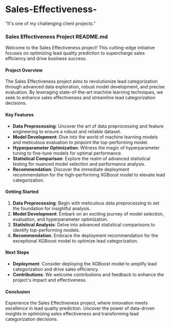 # Sales-Effectiveness-
"It's one of my challenging client projects."

 ### Sales Effectiveness Project README.md

Welcome to the Sales Effectiveness project! This cutting-edge initiative focuses on optimizing lead quality prediction to supercharge sales efficiency and drive business success.

#### Project Overview
The Sales Effectiveness project aims to revolutionize lead categorization through advanced data exploration, robust model development, and precise evaluation. By leveraging state-of-the-art machine learning techniques, we seek to enhance sales effectiveness and streamline lead categorization decisions.

#### Key Features
- **Data Preprocessing**: Uncover the art of data preprocessing and feature engineering to ensure a robust and reliable dataset.
- **Model Development**: Dive into the world of machine learning models and meticulous evaluation to pinpoint the top-performing model.
- **Hyperparameter Optimization**: Witness the magic of hyperparameter tuning to fine-tune models for optimal performance.
- **Statistical Comparison**: Explore the realm of advanced statistical testing for nuanced model selection and performance analysis.
- **Recommendation**: Discover the immediate deployment recommendation for the high-performing XGBoost model to elevate lead categorization.

#### Getting Started
1. **Data Preprocessing**: Begin with meticulous data preprocessing to set the foundation for insightful analysis.
2. **Model Development**: Embark on an exciting journey of model selection, evaluation, and hyperparameter optimization.
3. **Statistical Analysis**: Delve into advanced statistical comparisons to identify top-performing models.
4. **Recommendation**: Embrace the deployment recommendation for the exceptional XGBoost model to optimize lead categorization.

#### Next Steps
- **Deployment**: Consider deploying the XGBoost model to amplify lead categorization and drive sales efficiency.
- **Contributions**: We welcome contributions and feedback to enhance the project's impact and effectiveness.

#### Conclusion
Experience the Sales Effectiveness project, where innovation meets excellence in lead quality prediction. Uncover the power of data-driven insights in optimizing sales effectiveness and transforming lead categorization decisions.
